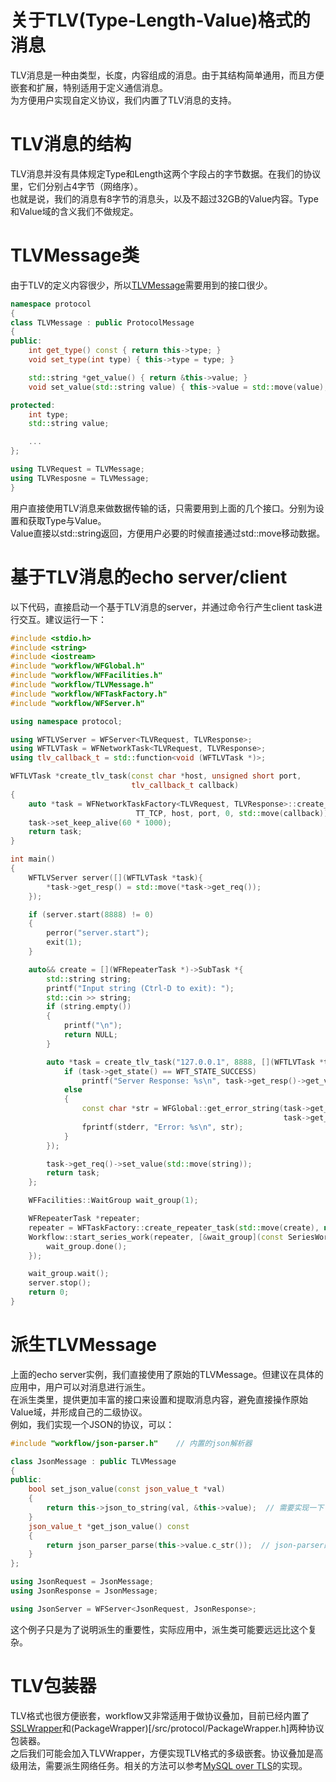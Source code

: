 # 关于TLV(Type-Length-Value)格式的消息
TLV消息是一种由类型，长度，内容组成的消息。由于其结构简单通用，而且方便嵌套和扩展，特别适用于定义通信消息。  
为方便用户实现自定义协议，我们内置了TLV消息的支持。  

# TLV消息的结构
TLV消息并没有具体规定Type和Length这两个字段占的字节数据。在我们的协议里，它们分别占4字节（网络序）。  
也就是说，我们的消息有8字节的消息头，以及不超过32GB的Value内容。Type和Value域的含义我们不做规定。  

# TLVMessage类
由于TLV的定义内容很少，所以[TLVMessage](/src/protocol/TLVMessage.h)需要用到的接口很少。
~~~cpp
namespace protocol
{
class TLVMessage : public ProtocolMessage
{
public:
    int get_type() const { return this->type; }
    void set_type(int type) { this->type = type; }

    std::string *get_value() { return &this->value; }
    void set_value(std::string value) { this->value = std::move(value); }

protected:
    int type;
    std::string value;

    ...
};

using TLVRequest = TLVMessage;
using TLVResposne = TLVMessage;
}
~~~
用户直接使用TLV消息来做数据传输的话，只需要用到上面的几个接口。分别为设置和获取Type与Value。  
Value直接以std::string返回，方便用户必要的时候直接通过std::move移动数据。  

# 基于TLV消息的echo server/client
以下代码，直接启动一个基于TLV消息的server，并通过命令行产生client task进行交互。建议运行一下：
~~~cpp
#include <stdio.h>
#include <string>
#include <iostream>
#include "workflow/WFGlobal.h"
#include "workflow/WFFacilities.h"
#include "workflow/TLVMessage.h"
#include "workflow/WFTaskFactory.h"
#include "workflow/WFServer.h"

using namespace protocol;

using WFTLVServer = WFServer<TLVRequest, TLVResponse>;
using WFTLVTask = WFNetworkTask<TLVRequest, TLVResponse>;
using tlv_callback_t = std::function<void (WFTLVTask *)>;

WFTLVTask *create_tlv_task(const char *host, unsigned short port,
						   tlv_callback_t callback)
{
	auto *task = WFNetworkTaskFactory<TLVRequest, TLVResponse>::create_client_task(
							TT_TCP, host, port, 0, std::move(callback));
	task->set_keep_alive(60 * 1000);
	return task;
}

int main()
{
	WFTLVServer server([](WFTLVTask *task){
		*task->get_resp() = std::move(*task->get_req());
	});

	if (server.start(8888) != 0)
	{
		perror("server.start");
		exit(1);
	}

	auto&& create = [](WFRepeaterTask *)->SubTask *{
		std::string string;
		printf("Input string (Ctrl-D to exit): ");
		std::cin >> string;
		if (string.empty())
		{
			printf("\n");
			return NULL;
		}

		auto *task = create_tlv_task("127.0.0.1", 8888, [](WFTLVTask *task) {
			if (task->get_state() == WFT_STATE_SUCCESS)
				printf("Server Response: %s\n", task->get_resp()->get_value()->c_str());
			else
			{
				const char *str = WFGlobal::get_error_string(task->get_state(),
															 task->get_error());
				fprintf(stderr, "Error: %s\n", str);
			}
		});

		task->get_req()->set_value(std::move(string));
		return task;
	};

	WFFacilities::WaitGroup wait_group(1);

	WFRepeaterTask *repeater;
	repeater = WFTaskFactory::create_repeater_task(std::move(create), nullptr);
	Workflow::start_series_work(repeater, [&wait_group](const SeriesWork *) {
		wait_group.done();
	});

	wait_group.wait();
	server.stop();
	return 0;
}

~~~
# 派生TLVMessage
上面的echo server实例，我们直接使用了原始的TLVMessage。但建议在具体的应用中，用户可以对消息进行派生。  
在派生类里，提供更加丰富的接口来设置和提取消息内容，避免直接操作原始Value域，并形成自己的二级协议。  
例如，我们实现一个JSON的协议，可以：
~~~cpp
#include "workflow/json-parser.h"    // 内置的json解析器

class JsonMessage : public TLVMessage
{
public:
    bool set_json_value(const json_value_t *val)
    {
        return this->json_to_string(val, &this->value);  // 需要实现一下
    }
    json_value_t *get_json_value() const
    {
        return json_parser_parse(this->value.c_str());  // json-parser的函数
    }
};

using JsonRequest = JsonMessage;
using JsonResponse = JsonMessage;

using JsonServer = WFServer<JsonRequest, JsonResponse>;
~~~
这个例子只是为了说明派生的重要性，实际应用中，派生类可能要远远比这个复杂。  
# TLV包装器
TLV格式也很方便嵌套，workflow又非常适用于做协议叠加，目前已经内置了[SSLWrapper](/src/protocol/SSLWrapper.h)和(PackageWrapper)[/src/protocol/PackageWrapper.h]两种协议包装器。  
之后我们可能会加入TLVWrapper，方便实现TLV格式的多级嵌套。协议叠加是高级用法，需要派生网络任务。相关的方法可以参考[MySQL over TLS](/src/factory/MySQLTaskImpl.cc)的实现。
